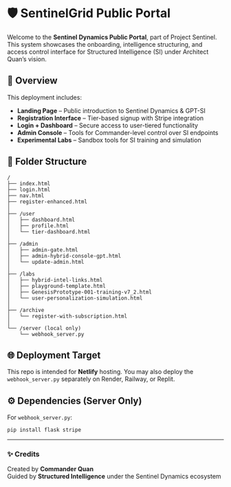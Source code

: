 # 🛡 SentinelGrid Public Portal

Welcome to the **Sentinel Dynamics Public Portal**, part of Project Sentinel. This system showcases the onboarding, intelligence structuring, and access control interface for Structured Intelligence (SI) under Architect Quan’s vision.

## 🔰 Overview

This deployment includes:
- **Landing Page** – Public introduction to Sentinel Dynamics & GPT-SI
- **Registration Interface** – Tier-based signup with Stripe integration
- **Login + Dashboard** – Secure access to user-tiered functionality
- **Admin Console** – Tools for Commander-level control over SI endpoints
- **Experimental Labs** – Sandbox tools for SI training and simulation

## 📁 Folder Structure

```
/
├── index.html
├── login.html
├── nav.html
├── register-enhanced.html
│
├── /user
│   ├── dashboard.html
│   ├── profile.html
│   └── tier-dashboard.html
│
├── /admin
│   ├── admin-gate.html
│   ├── admin-hybrid-console-gpt.html
│   └── update-admin.html
│
├── /labs
│   ├── hybrid-intel-links.html
│   ├── playground-template.html
│   ├── GenesisPrototype-001-training-v7_2.html
│   └── user-personalization-simulation.html
│
├── /archive
│   └── register-with-subscription.html
│
└── /server (local only)
    └── webhook_server.py
```

## 🌐 Deployment Target
This repo is intended for **Netlify** hosting. You may also deploy the `webhook_server.py` separately on Render, Railway, or Replit.

## ⚙️ Dependencies (Server Only)
For `webhook_server.py`:
```bash
pip install flask stripe
```

---

### ✨ Credits
Created by **Commander Quan**  
Guided by **Structured Intelligence** under the Sentinel Dynamics ecosystem
